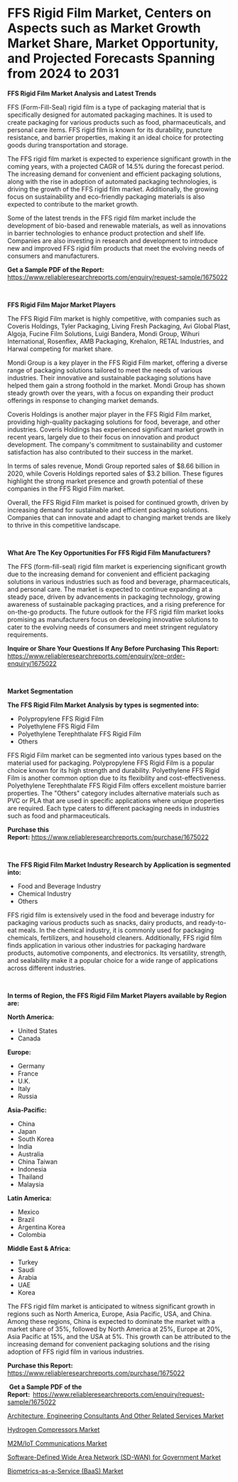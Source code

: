 <p><h1>FFS Rigid Film Market, Centers on Aspects such as Market Growth Market Share, Market Opportunity, and Projected Forecasts Spanning from 2024 to 2031</h1></p><p><strong>FFS Rigid Film Market Analysis and Latest Trends</strong></p>
<p><p>FFS (Form-Fill-Seal) rigid film is a type of packaging material that is specifically designed for automated packaging machines. It is used to create packaging for various products such as food, pharmaceuticals, and personal care items. FFS rigid film is known for its durability, puncture resistance, and barrier properties, making it an ideal choice for protecting goods during transportation and storage.</p><p>The FFS rigid film market is expected to experience significant growth in the coming years, with a projected CAGR of 14.5% during the forecast period. The increasing demand for convenient and efficient packaging solutions, along with the rise in adoption of automated packaging technologies, is driving the growth of the FFS rigid film market. Additionally, the growing focus on sustainability and eco-friendly packaging materials is also expected to contribute to the market growth.</p><p>Some of the latest trends in the FFS rigid film market include the development of bio-based and renewable materials, as well as innovations in barrier technologies to enhance product protection and shelf life. Companies are also investing in research and development to introduce new and improved FFS rigid film products that meet the evolving needs of consumers and manufacturers.</p></p>
<p><strong>Get a Sample PDF of the Report:&nbsp;</strong> <a href="https://www.reliableresearchreports.com/enquiry/request-sample/1675022">https://www.reliableresearchreports.com/enquiry/request-sample/1675022</a></p>
<p>&nbsp;</p>
<p><strong>FFS Rigid Film Major Market Players</strong></p>
<p><p>The FFS Rigid Film market is highly competitive, with companies such as Coveris Holdings, Tyler Packaging, Living Fresh Packaging, Avi Global Plast, Algoja, Fucine Film Solutions, Luigi Bandera, Mondi Group, Wihuri International, Rosenflex, AMB Packaging, Krehalon, RETAL Industries, and Harwal competing for market share.</p><p>Mondi Group is a key player in the FFS Rigid Film market, offering a diverse range of packaging solutions tailored to meet the needs of various industries. Their innovative and sustainable packaging solutions have helped them gain a strong foothold in the market. Mondi Group has shown steady growth over the years, with a focus on expanding their product offerings in response to changing market demands.</p><p>Coveris Holdings is another major player in the FFS Rigid Film market, providing high-quality packaging solutions for food, beverage, and other industries. Coveris Holdings has experienced significant market growth in recent years, largely due to their focus on innovation and product development. The company's commitment to sustainability and customer satisfaction has also contributed to their success in the market.</p><p>In terms of sales revenue, Mondi Group reported sales of $8.66 billion in 2020, while Coveris Holdings reported sales of $3.2 billion. These figures highlight the strong market presence and growth potential of these companies in the FFS Rigid Film market.</p><p>Overall, the FFS Rigid Film market is poised for continued growth, driven by increasing demand for sustainable and efficient packaging solutions. Companies that can innovate and adapt to changing market trends are likely to thrive in this competitive landscape.</p></p>
<p>&nbsp;</p>
<p><strong>What Are The Key Opportunities For FFS Rigid Film Manufacturers?</strong></p>
<p><p>The FFS (form-fill-seal) rigid film market is experiencing significant growth due to the increasing demand for convenient and efficient packaging solutions in various industries such as food and beverage, pharmaceuticals, and personal care. The market is expected to continue expanding at a steady pace, driven by advancements in packaging technology, growing awareness of sustainable packaging practices, and a rising preference for on-the-go products. The future outlook for the FFS rigid film market looks promising as manufacturers focus on developing innovative solutions to cater to the evolving needs of consumers and meet stringent regulatory requirements.</p></p>
<p><strong>Inquire or Share Your Questions If Any Before Purchasing This Report:</strong> <a href="https://www.reliableresearchreports.com/enquiry/pre-order-enquiry/1675022">https://www.reliableresearchreports.com/enquiry/pre-order-enquiry/1675022</a></p>
<p>&nbsp;</p>
<p><strong>Market Segmentation</strong></p>
<p><strong>The FFS Rigid Film Market Analysis by types is segmented into:</strong></p>
<p><ul><li>Polypropylene FFS Rigid Film</li><li>Polyethylene FFS Rigid Film</li><li>Polyethylene Terephthalate FFS Rigid Film</li><li>Others</li></ul></p>
<p><p>FFS Rigid Film market can be segmented into various types based on the material used for packaging. Polypropylene FFS Rigid Film is a popular choice known for its high strength and durability. Polyethylene FFS Rigid Film is another common option due to its flexibility and cost-effectiveness. Polyethylene Terephthalate FFS Rigid Film offers excellent moisture barrier properties. The "Others" category includes alternative materials such as PVC or PLA that are used in specific applications where unique properties are required. Each type caters to different packaging needs in industries such as food and pharmaceuticals.</p></p>
<p><strong>Purchase this Report:&nbsp;</strong><a href="https://www.reliableresearchreports.com/purchase/1675022">https://www.reliableresearchreports.com/purchase/1675022</a></p>
<p>&nbsp;</p>
<p><strong>The FFS Rigid Film Market Industry Research by Application is segmented into:</strong></p>
<p><ul><li>Food and Beverage Industry</li><li>Chemical Industry</li><li>Others</li></ul></p>
<p><p>FFS rigid film is extensively used in the food and beverage industry for packaging various products such as snacks, dairy products, and ready-to-eat meals. In the chemical industry, it is commonly used for packaging chemicals, fertilizers, and household cleaners. Additionally, FFS rigid film finds application in various other industries for packaging hardware products, automotive components, and electronics. Its versatility, strength, and sealability make it a popular choice for a wide range of applications across different industries.</p></p>
<p>&nbsp;</p>
<p><strong>In terms of Region, the FFS Rigid Film Market Players available by Region are:</strong></p>
<p>
    <p> <strong> North America: </strong>
        <ul>
            <li>United States</li>
            <li>Canada</li>
        </ul>
        </p> 
    <p> <strong> Europe: </strong>
        <ul>
            <li>Germany</li>
            <li>France</li>
            <li>U.K.</li>
            <li>Italy</li>
            <li>Russia</li>
        </ul>
        </p> 
    <p> <strong> Asia-Pacific: </strong>
        <ul>
            <li>China</li>
            <li>Japan</li>
            <li>South Korea</li>
            <li>India</li>
            <li>Australia</li>
            <li>China Taiwan</li>
            <li>Indonesia</li>
            <li>Thailand</li>
            <li>Malaysia</li>
        </ul>
        </p> 
    <p> <strong> Latin America: </strong>
        <ul>
            <li>Mexico</li>
            <li>Brazil</li>
            <li>Argentina Korea</li>
            <li>Colombia</li>
        </ul>
        </p> 
    <p> <strong> Middle East & Africa: </strong>
        <ul>
            <li>Turkey</li>
            <li>Saudi</li>
            <li>Arabia</li>
            <li>UAE</li>
            <li>Korea</li>
        </ul>
    </p>
    </p>
<p><p>The FFS rigid film market is anticipated to witness significant growth in regions such as North America, Europe, Asia Pacific, USA, and China. Among these regions, China is expected to dominate the market with a market share of 35%, followed by North America at 25%, Europe at 20%, Asia Pacific at 15%, and the USA at 5%. This growth can be attributed to the increasing demand for convenient packaging solutions and the rising adoption of FFS rigid film in various industries.</p></p>
<p><strong>Purchase this Report: </strong><a href="https://www.reliableresearchreports.com/purchase/1675022">https://www.reliableresearchreports.com/purchase/1675022</a></p>
<p>&nbsp;<strong>Get a Sample PDF of the Report:&nbsp;&nbsp;</strong><a href="https://www.reliableresearchreports.com/enquiry/request-sample/1675022">https://www.reliableresearchreports.com/enquiry/request-sample/1675022</a></p>
<p><strong></strong></p>
<p><p><a href="https://medium.com/@shanatromp/architecture-engineering-consultants-and-other-related-services-market-size-cagr-trends-5c7d739b02e3">Architecture, Engineering Consultants And Other Related Services Market</a></p><p><a href="https://github.com/RickHolmes3/Market-Research-Report-List-3/blob/main/hydrogen-compressors-market.md">Hydrogen Compressors Market</a></p><p><a href="https://medium.com/@shanatromp/m2m-iot-communications-market-report-reveals-the-latest-trends-and-growth-opportunities-of-this-fd11b61a1e90">M2M/IoT Communications Market</a></p><p><a href="https://medium.com/@shanatromp/software-defined-wide-area-network-sd-wan-for-government-market-size-reveals-the-best-marketing-83bd4549bf3c">Software-Defined Wide Area Network (SD-WAN) for Government Market</a></p><p><a href="https://medium.com/@shanatromp/biometrics-as-a-service-baas-market-trends-and-market-analysis-forecasted-for-period-2024-2031-06533637f20f">Biometrics-as-a-Service (BaaS) Market</a></p></p>